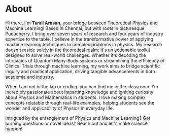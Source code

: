 # About

Hi there, I'm **Tamil Arasan**, your bridge between Theoretical Physics and Machine Learning! Based in Chennai, but with  roots in picturesque Puducherry, I bring over seven years of research  and four years of industry expertise to the table. I believe in the  transformative power of applying machine learning techniques to complex  problems in physics. My research doesn't reside solely in the  theoretical realm; it's an actionable toolkit designed to solve  real-world challenges. Whether it's decoding the intricacies of Quantum Many-Body systems or streamlining the efficiency of Clinical Trials  through machine learning, my work aims to bridge scientific inquiry and  practical application, driving tangible advancements in both academia  and industry.

When I am not in the lab or coding, you can find me in the classroom. I'm incredibly passionate about imparting knowledge  and igniting curiosity about Physics and Mathematics in students. I love making complex concepts relatable through real-life examples, helping  students see the wonder and applicability of Physics in everyday life.

Intrigued by the entanglement of Physics and Machine Learning? Got burning  questions or novel ideas? Reach out and let's make science happen!